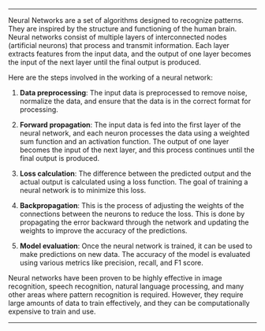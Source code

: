 
---

<!-- ## How Do Neural Networks Work -->

Neural Networks are a set of algorithms designed to recognize patterns. They are inspired by the structure and functioning of the human brain. Neural networks consist of multiple layers of interconnected nodes (artificial neurons) that process and transmit information. Each layer extracts features from the input data, and the output of one layer becomes the input of the next layer until the final output is produced.

Here are the steps involved in the working of a neural network:

1.  **Data preprocessing**: The input data is preprocessed to remove noise, normalize the data, and ensure that the data is in the correct format for processing.
    
2.  **Forward propagation**: The input data is fed into the first layer of the neural network, and each neuron processes the data using a weighted sum function and an activation function. The output of one layer becomes the input of the next layer, and this process continues until the final output is produced.
    
3.  **Loss calculation**: The difference between the predicted output and the actual output is calculated using a loss function. The goal of training a neural network is to minimize this loss.
    
4.  **Backpropagation**: This is the process of adjusting the weights of the connections between the neurons to reduce the loss. This is done by propagating the error backward through the network and updating the weights to improve the accuracy of the predictions.
    
5.  **Model evaluation**: Once the neural network is trained, it can be used to make predictions on new data. The accuracy of the model is evaluated using various metrics like precision, recall, and F1 score.
    

Neural networks have been proven to be highly effective in image recognition, speech recognition, natural language processing, and many other areas where pattern recognition is required. However, they require large amounts of data to train effectively, and they can be computationally expensive to train and use.

---

